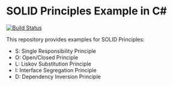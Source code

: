 # SOLID Principles Example in C#

[![Build Status](https://travis-ci.org/joemccann/dillinger.svg?branch=master)](https://travis-ci.org/joemccann/dillinger)

This repository provides examples for SOLID Principles:

- S: Single Responsibility Principle
- O: Open/Closed Principle
- L: Liskov Substitution Principle
- I: Interface Segregation Principle
- D: Dependency Inversion Principle